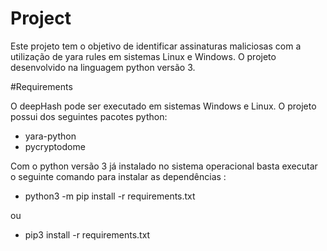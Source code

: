 # Project

Este projeto tem o objetivo de identificar assinaturas maliciosas com a utilização de yara rules em sistemas Linux e Windows. O projeto desenvolvido na linguagem python versão 3.


#Requirements

O deepHash pode ser executado em sistemas Windows e Linux. O projeto possui dos seguintes pacotes python:

* yara-python
* pycryptodome

Com o python versão 3 já instalado no sistema operacional basta executar o seguinte comando para instalar as dependências :

* python3 -m pip install -r requirements.txt

ou

* pip3 install -r requirements.txt
